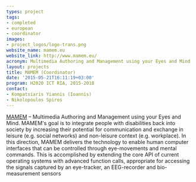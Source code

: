 ```yaml
---
types: project
tags:
- completed
- european
- coordinator
images:
- project_logos/logo-trans.png
website_name: mamem.eu
website_link: http://www.mamem.eu/
acronym: Multimedia Authoring and Management using your Eyes and Mind
layout: projects
title: MAMEM (Coordinator)
date: '2015-05-21T16:11:19+03:00'
program: H2020 ICT RIA, 2015-2018
contact: 
- Kompatsiaris Yiannis (Ioannis)
- Nikolopoulos Spiros
---
```

<p><a href="http://www.mamem.eu">MAMEM</a> – Multimedia Authoring and Management using your Eyes and Mind. MAMEM's goal is to integrate people with disabilities back into society by increasing their potential for communication and exchange in leisure (e.g. social networks) and non-leisure context (e.g. workplace). In this direction, MAMEM delivers the technology to enable human computer interfaces that can be controlled through eye-movements and mental commands. This is accomplished by extending the core API of current operating systems with advanced function calls, appropriate for accessing the signals captured by an eye-tracker, an EEG-recorder and bio-measurement sensors</p>
